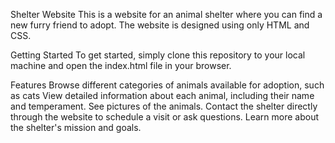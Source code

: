 Shelter Website
This is a website for an animal shelter where you can find a new furry friend to adopt. The website is designed using only HTML and CSS.

Getting Started
To get started, simply clone this repository to your local machine and open the index.html file in your browser.

Features
Browse different categories of animals available for adoption, such as cats
View detailed information about each animal, including their name and temperament.
See pictures of the animals.
Contact the shelter directly through the website to schedule a visit or ask questions.
Learn more about the shelter's mission and goals.
